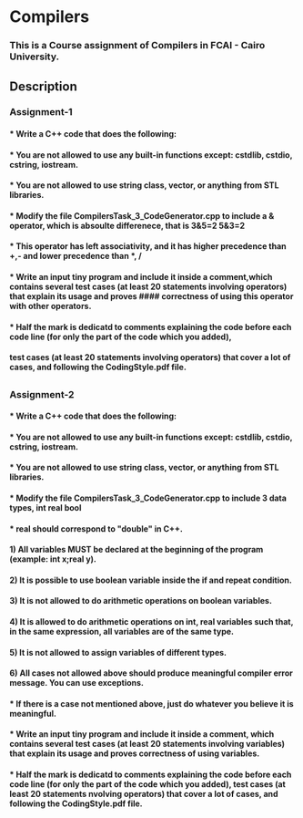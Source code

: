 # Compilers
### This is a Course assignment of Compilers in FCAI - Cairo University.

## Description 

###   Assignment-1
#### * Write a C++ code that does the following:
#### * You are not allowed to use any built-in functions except: cstdlib, cstdio, cstring, iostream.
#### * You are not allowed to use string class, vector, or anything from STL libraries.
#### * Modify the file CompilersTask_3_CodeGenerator.cpp to include a & operator, which is absoulte differenece, that is 3&5=2 5&3=2
#### * This operator has left associativity, and it has higher precedence than +,- and lower precedence than *, /
#### * Write an input tiny program and include it inside a comment,which contains several test cases (at least 20 statements involving operators) that explain its usage and proves #### correctness of using this operator with other operators.
#### * Half the mark is dedicatd to comments explaining the code before each code line (for only the part of the code which you added), 
####      test cases (at least 20 statements involving operators) that cover a lot of cases, and following the CodingStyle.pdf file.


##     

### Assignment-2
  
  
#### * Write a C++ code that does the following:
#### * You are not allowed to use any built-in functions except: cstdlib, cstdio, cstring, iostream.
#### * You are not allowed to use string class, vector, or anything from STL libraries.

#### * Modify the file CompilersTask_3_CodeGenerator.cpp to include 3 data types, int real bool
#### * real should correspond to "double" in C++.

#### 1) All variables MUST be declared at the beginning of the program (example: int x;real y).        
#### 2) It is possible to use boolean variable inside the if and repeat condition.                      
#### 3) It is not allowed to do arithmetic operations on boolean variables.

#### 4) It is allowed to do arithmetic operations on int, real variables such that, in the same expression, all variables are of the same type.
#### 5) It is not allowed to assign variables of different types.
#### 6) All cases not allowed above should produce meaningful compiler error message. You can use exceptions.

  
#### * If there is a case not mentioned above, just do whatever you believe it is meaningful.
#### * Write an input tiny program and include it inside a comment, which contains several test cases (at least 20 statements involving variables) that explain its usage and              proves correctness of using variables.
#### * Half the mark is dedicatd to comments explaining the code before each code line (for only the part of the code which you added), test cases (at least 20 statements                nvolving operators) that cover a lot of cases, and following the CodingStyle.pdf file.


  
  

